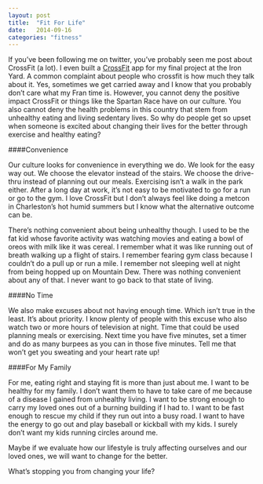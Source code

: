 ```yaml
---
layout: post
title:  "Fit For Life"
date:   2014-09-16 
categories: "fitness"
---
```


If you’ve been following me on twitter, you’ve probably seen me post about CrossFit (a lot). I even built a [CrossFit](https://shawn-final.firebaseapp.com/#/) app for my final project at the Iron Yard. A common complaint about people who crossfit is how much they talk about it. Yes, sometimes we get carried away and I know that you probably don’t care what my Fran time is. However, you cannot deny the positive impact CrossFit or things like the Spartan Race have on our culture. You also cannot deny the health problems in this country that stem from unhealthy eating and living sedentary lives. So why do people get so upset when someone is excited about changing their lives for the better through exercise and healthy eating? 

####Convenience

Our culture looks for convenience in everything we do. We look for the easy way out. We choose the elevator instead of the stairs. We choose the drive-thru instead of planning out our meals. Exercising isn’t a walk in the park either. After a long day at work, it’s not easy to be motivated to go for a run or go to the gym. I love CrossFit but I don’t always feel like doing a metcon in Charleston’s hot humid summers but I know what the alternative outcome can be.

There’s nothing convenient about being unhealthy though. I used to be the fat kid whose favorite activity was watching movies and eating a bowl of oreos with milk like it was cereal. I remember what it was like running out of breath walking up a flight of stairs. I remember fearing gym class because I couldn’t do a pull up or run a mile. I remember not sleeping well at night from being hopped up on Mountain Dew. There was nothing convenient about any of that. I never want to go back to that state of living.

####No Time

We also make excuses about not having enough time. Which isn’t true in the least. It’s about priority. I know plenty of people with this excuse who also watch two or more hours of television at night. Time that could be used planning meals or exercising. Next time you have five minutes, set a timer and do as many burpees as you can in those five minutes. Tell me that won’t get you sweating and your heart rate up!

####For My Family

For me, eating right and staying fit is more than just about me. I want to be healthy for my family. I don’t want them to have to take care of me because of a disease I gained from unhealthy living. I want to be strong enough to carry my loved ones out of a burning building if I had to. I want to be fast enough to rescue my child if they run out into a busy road. I want to have the energy to go out and play baseball or kickball with my kids. I surely don’t want my kids running circles around me.

Maybe if we evaluate how our lifestyle is truly affecting ourselves and our loved ones, we will want to change for the better.

What’s stopping you from changing your life?
